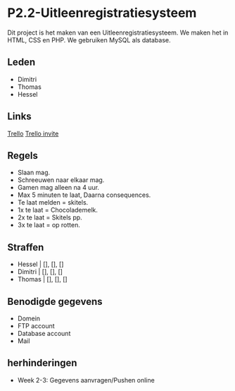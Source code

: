# P2.2-Uitleenregistratiesysteem
Dit project is het maken van een Uitleenregistratiesysteem. We maken het in HTML, CSS en PHP. We gebruiken MySQL als database.

## Leden
- Dimitri
- Thomas
- Hessel

## Links
[Trello](https://trello.com/b/Qo0igv6y/project-4)
[Trello invite](https://trello.com/invite/b/Qo0igv6y/ATTI18ebf0ef81b9ffe7f1552ce37ea468204D900565/project-4)

## Regels
- Slaan mag.
- Schreeuwen naar elkaar mag.
- Gamen mag alleen na 4 uur.
- Max 5 minuten te laat, Daarna consequences.
- Te laat melden = skitels.
- 1x te laat = Chocolademelk.
- 2x te laat = Skitels pp.
- 3x te laat = op rotten.

## Straffen
- Hessel  | [], [], []
- Dimitri | [], [], []
- Thomas  | [], [], []

## Benodigde gegevens
- Domein
- FTP account
- Database account
- Mail

## herhinderingen
- Week 2-3: Gegevens aanvragen/Pushen online